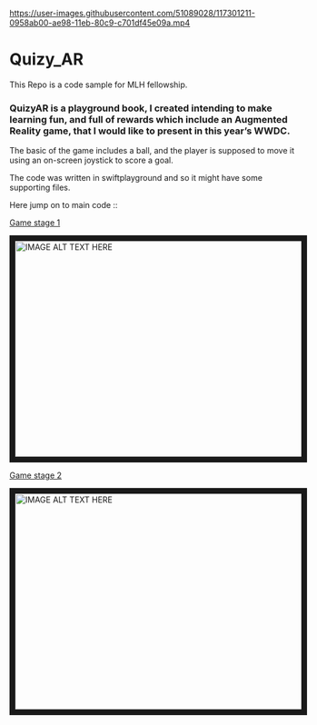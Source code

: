 
https://user-images.githubusercontent.com/51089028/117301211-0958ab00-ae98-11eb-80c9-c701df45e09a.mp4



# Quizy_AR
This Repo is a code sample for MLH fellowship.

### QuizyAR is a playground book, I created intending to make learning fun, and full of rewards which include an Augmented Reality game, that I would like to present in this year’s WWDC.
The basic of the game includes a ball, and the player is supposed to move it using an on-screen joystick to score a goal. 

The code was written in swiftplayground and so it might have some supporting files.

Here jump on to main code ::


[Game stage 1](https://github.com/paraschhugani/Quizy_AR/blob/main/QuizyAR.playground/Pages/Game%20Stage%201.xcplaygroundpage/Contents.swift)

<a href="http://www.youtube.com/watch?feature=player_embedded&v=3v_iH60kAmI
" target="_blank"><img src="http://img.youtube.com/vi/3v_iH60kAmI/0.jpg" 
alt="IMAGE ALT TEXT HERE" width="640" height="380" border="10" /></a>

[Game stage 2](https://github.com/paraschhugani/Quizy_AR/blob/main/QuizyAR.playground/Pages/Game%20Stage%202.xcplaygroundpage/Contents.swift)


<a href="http://www.youtube.com/watch?feature=player_embedded&v=d-oZtNMDo3M
" target="_blank"><img src="http://img.youtube.com/vi/d-oZtNMDo3M/0.jpg" 
alt="IMAGE ALT TEXT HERE" width="640" height="380" border="10" /></a>

